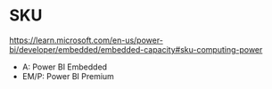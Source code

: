 # SKU
https://learn.microsoft.com/en-us/power-bi/developer/embedded/embedded-capacity#sku-computing-power
- A: Power BI Embedded
- EM/P: Power BI Premium
